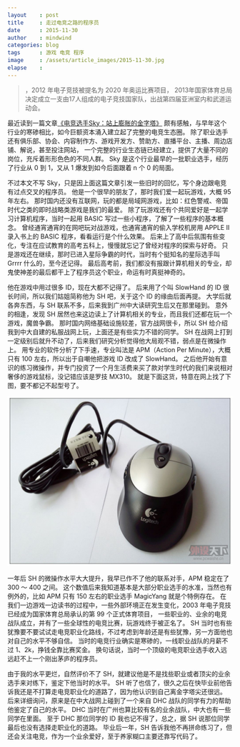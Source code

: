 ```yaml
---
layout    : post
title     : 走过电竞之路的程序员
date      : 2015-11-30
author    : mindwind
categories: blog
tags      : 游戏 电竞 程序
image     : /assets/article_images/2015-11-30.jpg
elapse    :
---
```



  >  ，2012 年电子竞技被提名为 2020 年奥运比赛项目，
  > 2013年国家体育总局决定成立一支由17人组成的电子竞技国家队，出战第四届亚洲室内和武道运动会。


最近读到一篇文章[《电竞选手Sky：站上膨胀的金字塔》](http://mp.weixin.qq.com/s?__biz=MjEwMzA5NTcyMQ==&mid=400946816&idx=1&sn=98c5727a9dfeaa5827b3fede37d84f32&scene=2&srcid=1125q66mn7a29DCCiI4GyZrx&from=timeline&isappinstalled=0#wechat_redirect)
颇有感触，与早年这个行业的寒碜相比，如今巨额资本涌入建立起了完整的电竞生态圈。
除了职业选手还有俱乐部、协会、内容制作方、游戏开发方、赞助方、直播平台、主播、周边店铺、解说，甚至投注网站，
一个完整的行业生态链已经建立，提供了大量不同的岗位，充斥着形形色色的不同人群。
Sky 是这个行业最早的一批职业选手，经历了行业从 0 到 1，又从 1 爆发到如今后面跟着 n 个 0 的局面。

不过本文不写 Sky，只是因上面这篇文章引发一些旧时的回忆，写个身边跟电竞有过点交叉的程序员。
他是一个很早的朋友了，那时我们爱一起玩游戏，大概 95 年左右。
那时国内还没有互联网，玩的都是局域网游戏，比如：红色警戒、帝国时代之类的即时战略类游戏是我们的最爱。
除了玩游戏还有个共同爱好是一起学习计算机程序，当时一起用 BASIC 写过一些小程序，了解了一些程序的基本概念。
曾经通宵通宵的在网吧玩对战游戏，也通宵通宵的偷入学校机房用 APPLE II 录入书上的 BASIC 程序，看看运行是个什么效果。
后来上了高中后氛围有些变化，专注在应试教育的高考五科上，慢慢就忘记了曾经对程序的探索与好奇。
只是游戏还在继续，那时已进入星际争霸的时代，当时有个挺知名的星际选手叫 Grrrr 什么的，至今还记得。
最后高考前，我们都没有报跟计算机相关的专业，却鬼使神差的最后都干上了程序员这个职业，命运有时真挺神奇的。

他在游戏中用过很多 ID，现在大都不记得了。
后来用了个叫 SlowHand 的 ID 很长时间，所以我们姑姐简称他为 SH 吧，关于这个 ID 的缘由后面再提。
大学后就各奔东西，与 SH 联系不多，后来我到广州中大读研究生后又在那里碰到。
意外的相逢，发现 SH 居然也来这边读上了计算机相关的专业，而且我们还都在玩一个游戏，魔兽争霸。
那时国内网络基础设施较差，官方战网很卡，所以 SH 给介绍我到中大自建的私服战网上玩，上面还是有些实力不错的同学。
SH 在战网上打到一定级别后就升不动了，后来我们研究分析觉得他大局观不错，弱点是在微操作上。
用专业的软件分析了下手速，专业叫法是 APM（Action Per Minute），大概只有 100 左右，所以出于自嘲他把游戏 ID 改成了 SlowHand。
之后他开始有意识的练习微操作，并专门投资了一个月生活费来买了款对学生时代的我们来说相对奢侈的游戏鼠标，没记错应该是罗技 MX310。
就是下面这货，特意在网上找了下图，要不都记不起型号了。

![](/assets/article_images/2015-11-30-1.jpg)

一年后 SH 的微操作水平大大提升，我早已作不了他的联系对手，APM 稳定在了 300 ～ 400 之间。
这个数值后来我知道基本是大部分职业选手的水准，当然也有例外的，比如 APM 只有 150 左右的职业选手 MagicYang 就是个特例存在。
在我们一边游戏一边读书的过程中，一些外部环境正在发生变化，2003 年电子竞技已经成为国家体育总局承认的第 99 个正式体育项目，
一些职业的、业余的电竞战队成立，并有了一些全球性的电竞比赛，玩游戏终于被正名了。
SH 当时也有些犹豫要不要试试走电竞职业化路线，不过考虑到年龄还是有些犹豫，另一方面他也对自己的水平不够自信。
当时的电竞行业确实是寒碜的，一线职业战队的月薪不过 1、2k，挣钱全靠比赛奖金。
换句话说，当时一个顶级的电竞职业选手收入远远赶不上一个刚出茅庐的程序员。

由于我的水平更烂，自然评价不了 SH，就建议他是不是找些职业或者顶尖的业余选手来对练下，鉴定下他当时的水平。
SH 听了也信了，很久之后在快毕业前他告诉我还是不打算走电竞职业化的道路了，因为他认识到自己离金字塔尖还很远。
后来详细询问，原来是在中大战网上碰到了一个来自 DHC 战队的同学有力的帮助他鉴定了自己的水平。
DHC 当时在广州也算比较有名的业余战队，中大也有一些同学在里面。
至于 DHC 那位同学的 ID 我也记不得了，总之，据 SH 说那位同学最后也没有选择走职业化的道路。
毕业后一年，SH 告诉我他不再拼命练习了，但还会关注电竞，作为一个业余爱好，至于养家糊口主要还靠写代码了。

